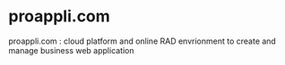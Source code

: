 # proappli.com
proappli.com : cloud platform and online RAD envrionment to create and manage business web application
